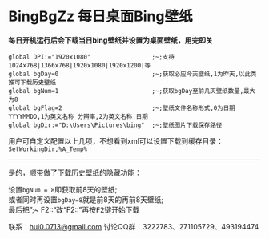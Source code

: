 # BingBgZz 每日桌面Bing壁纸

**每日开机运行后会下载当日bing壁纸并设置为桌面壁纸，用完即关**


```AutoHotkey
global DPI:="1920x1080"					;~;支持1024x768|1366x768|1920x1080|1920x1200|等
global bgDay=0							;~;获取必应今天壁纸,1为昨天,以此类推可下载历史壁纸
global bgNum=1							;~;获取bgDay至前几天壁纸数量,最大为8
global bgFlag=2							;~;壁纸文件名称形式,0为日期YYYYMMDD,1为英文名称_分辨率,2为英文名称_日期
global bgDir:="D:\Users\Pictures\bing"	;~;壁纸图片下载保存路径
```

用户可自定义配置以上几项，不想看到xml可以设置下载到缓存目录：`SetWorkingDir,%A_Temp%`

---

是的，顺带做了下载历史壁纸的隐藏功能：

设置`bgNum = 8`即获取前8天的壁纸;<br>
或者同时再设置`bgDay=8`就是前8天的再前8天壁纸;<br>
最后把”;~ F2::“改“F2::”再按<kbd>F2</kbd>键开始下载<br>


联系：hui0.0713@gmail.com 讨论QQ群：3222783、271105729、493194474

